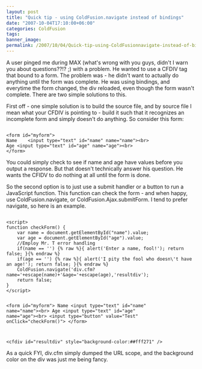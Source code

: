 ```yaml
---
layout: post
title: "Quick tip - using ColdFusion.navigate instead of bindings"
date: "2007-10-04T17:10:00+06:00"
categories: ColdFusion 
tags: 
banner_image: 
permalink: /2007/10/04/Quick-tip-using-ColdFusionnavigate-instead-of-bindings
---
```


A user pinged me during MAX (what's wrong with you guys, didn't I warn you about questions??!? ;) with a problem. He wanted to use a CFDIV tag that bound to a form. The problem was - he didn't want to actually do anything until the form was complete. He was using bindings, and everytime the form changed, the div reloaded, even though the form wasn't complete. There are two simple solutions to this.
<!--more-->
First off - one simple solution is to build the source file, and by source file I mean what your CFDIV is pointing to - build it such that it recognizes an incomplete form and simply doesn't do anything. So consider this form:

<code>
&lt;form id="myform"&gt;
Name	&lt;input type="text" id="name" name="name"&gt;&lt;br&gt;
Age &lt;input type="text" id="age" name="age"&gt;&lt;br&gt;
&lt;/form&gt;
</code>

You could simply check to see if name and age have values before you output a response. But that doesn't technically answer his question. He wants the CFIDV to do nothing at all until the form is done. 

So the second option is to just use a submit handler or a button to run a JavaScript function. This function can check the form - and when happy, use ColdFusion.navigate, or ColdFusion.Ajax.submitForm. I tend to prefer navigate, so here is an example.

<code>
&lt;script&gt;
function checkForm() {
	var name = document.getElementById("name").value;
	var age = document.getElementById("age").value;
	//Employ Mr. T error handling
	if(name == '') {% raw %}{ alert('Enter a name, fool!'); return false; }{% endraw %}
	if(age == '') {% raw %}{ alert('I pity the fool who doesn\'t have an age!'); return false; }{% endraw %}
	ColdFusion.navigate('div.cfm?name='+escape(name)+'&age='+escape(age),'resultdiv');
	return false;
}
&lt;/script&gt;

&lt;form id="myform"&gt;
Name	&lt;input type="text" id="name" name="name"&gt;&lt;br&gt;
Age &lt;input type="text" id="age" name="age"&gt;&lt;br&gt;
&lt;input type="button" value="Test" onClick="checkForm()"&gt;
&lt;/form&gt;

&lt;cfdiv id="resultdiv" style="background-color:##fff271" /&gt;
</code>

As a quick FYI, div.cfm simply dumped the URL scope, and the background color on the div was just me being fancy.